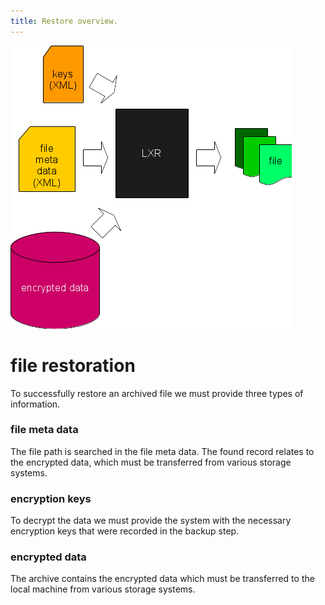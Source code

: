 ```yaml
---
title: Restore overview.
---
```


![](../images/Operations_Restore.png)


# file restoration

To successfully restore an archived file we must provide three types of information.

### file meta data

The file path is searched in the file meta data. The found record relates to the encrypted data, which must be transferred from various storage systems.

### encryption keys

To decrypt the data we must provide the system with the necessary encryption keys that were recorded in the backup step.

### encrypted data

The archive contains the encrypted data which must be transferred to the local machine from various storage systems.

